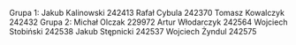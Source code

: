 Grupa 1:
Jakub Kalinowski 242413
Rafał Cybula 242370
Tomasz Kowalczyk 242432
Grupa 2:
Michał Olczak 229972
Artur Włodarczyk 242564
Wojciech Stobiński 242538
Jakub Stępnicki 242537
Wojciech Żyndul 242575